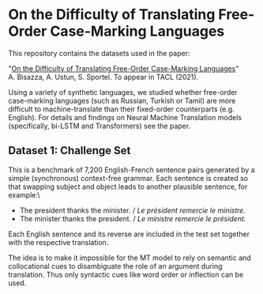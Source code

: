 # On the Difficulty of Translating Free-Order Case-Marking Languages 

This repository contains the datasets used in the paper:

"[On the Difficulty of Translating Free-Order Case-Marking Languages]()"\
A. Bisazza, A. Ustun, S. Sportel. To appear in TACL (2021). 

Using a variety of synthetic languages, we studied whether free-order case-marking languages (such as Russian, Turkish or Tamil) are more difficult to machine-translate than their fixed-order counterparts (e.g. English). For details and findings on Neural Machine Translation models (specifically, bi-LSTM and Transformers) see the paper.

## Dataset 1: Challenge Set

This is a benchmark of 7,200 English-French sentence pairs generated by a simple (synchronous) context-free grammar.
Each sentence is created so that swapping subject and object leads to another plausible sentence, for example:\

* The president thanks the minister. / *Le président remercie le ministre.* 
* The minister thanks the president. / *Le ministre remercie le président.*

Each English sentence and its reverse are included in the test set together with the respective translation.

The idea is to make it impossible for the MT model to rely on semantic and collocational cues to disambiguate the role of an argument during translation. Thus only syntactic cues like word order or inflection can be used.

